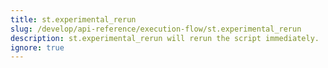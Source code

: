 ```yaml
---
title: st.experimental_rerun
slug: /develop/api-reference/execution-flow/st.experimental_rerun
description: st.experimental_rerun will rerun the script immediately.
ignore: true
---
```


<Autofunction function="streamlit.experimental_rerun" deprecated={true} deprecatedText="<code>st.experimental_rerun</code> was deprecated in version 1.27.0. Use <a href='/develop/api-reference/execution-flow/st.rerun'><code>st.rerun</code></a> instead."/>
